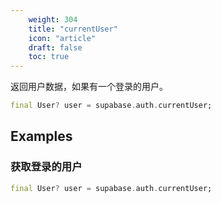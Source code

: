```yaml
---
    weight: 304
    title: "currentUser"
    icon: "article"
    draft: false
    toc: true
---
```


返回用户数据，如果有一个登录的用户。


```dart
final User? user = supabase.auth.currentUser;
```


















## Examples

### 获取登录的用户



```dart
final User? user = supabase.auth.currentUser;
```